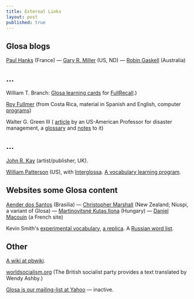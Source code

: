 ```yaml
---
title: External Links
layout: post
published: true
---
```


## Glosa blogs

[Paul Hanks](http://glosa-lo.blogspot.com/) (France) — [Gary R. Miller](http://glos-avanti.blogspot.com) (US, ND) — [Robin Gaskell](http://www.kafejo.com/rgaskell) (Australia<!--, first Glosa website, mirrored-->)

## ...

William T. Branch: [Glosa learning cards](http://code.google.com/p/glosalib/downloads/list) for [FullRecall](http://fullrecall.com/).)

[Roy Fullmer](http://www.costarricense.cr/pagina/ernobe/) (from Costa Rica, material in Spanish and English, computer [programs](http://www.costarricense.cr/pagina/ernobe/proglosa.htm))


Walter G. Green III ( [article](https://web.archive.org/web/20110811161444/https://facultystaff.richmond.edu/~wgreen/notesiapgl.htm) by an US-American Professor for disaster management, a [glossary](https://web.archive.org/web/20110811161418/https://facultystaff.richmond.edu/~wgreen/glossary.htm) and [notes](https://web.archive.org/web/20110811161427/https://facultystaff.richmond.edu/~wgreen/notes.htm) to it)

## ...

[John R. Kay](http://www.millrind.co.uk) (artist/publisher, UK).

[William Patterson](http://www.kafejo.com/lingvoj/auxlangs/glosa/index.htm) (US), with  [Interglossa](http://www.kafejo.com/interglossa/). [A vocabulary learning program](http://www.kafejo.com/lingvoj/auxlangs/glosa/exercise).

## Websites some Glosa content

[Aender dos Santos](http://www.aliraperglosa.blogspot.com) (Brasilia) — [Christopher Marshall](http://www.vaiaata.com/music/u-trau-choir/) (New Zealand; Niuspi, a variant of Glosa) — [Martinovitsné Kutas Ilona](http://www.mek.iif.hu/porta/szint/human/szepirod/modern/martinov) (Hungary) — [Daniel Macouin](http://danielmacouin.chez-alice.fr/) (a French site)

Kevin Smith's [experimental vocabulary](https://web.archive.org/web/20020804041003/http://www.qualitycode.com/html/glosa.eng.html), [a replica](https://web.archive.org/web/20070322200321/http://mysite.wanadoo-members.co.uk/glosa). A [Russian word list](http://www.qualitycode.com/glosa/glosaruski-abc.html).


## Other


[A wiki at pbwiki](http://glosalist.pbwiki.com).

[worldsocialism.org](http://www.worldsocialism.org/noneng/glo1.htm) (The British socialist party provides a text translated by Wendy Ashby.)        

[Glosa is our mailing-list at Yahoo](http://groups.yahoo.com/group/glosalist) — inactive.
